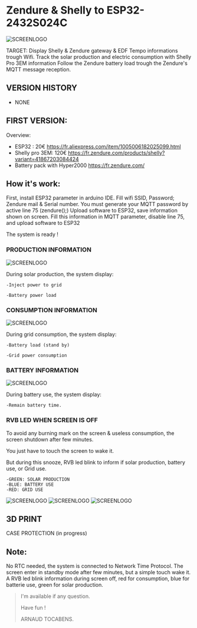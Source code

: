 # Zendure & Shelly to ESP32-2432S024C

![SCREENLOGO](https://github.com/Pidow/Zendure-ESP32-2432S024C/blob/main/img/IMG1.jpg?raw=true)

TARGET:
Display Shelly & Zendure gateway & EDF Tempo informations trough Wifi.
Track the solar production and electric consumption with Shelly Pro 3EM information
Follow the Zendure battery load trough the Zendure's MQTT message reception.


## VERSION HISTORY
*   NONE

## FIRST VERSION:

Overview:
*   ESP32 : 20€ https://fr.aliexpress.com/item/1005006182025099.html
*   Shelly pro 3EM: 120€ https://fr.zendure.com/products/shelly?variant=41867203084424
*   Battery pack with Hyper2000 https://fr.zendure.com/

## How it's work:
First, install ESP32 parameter in arduino IDE.
Fill wifi SSID, Password; Zendure mail & Serial number.
You must generate your MQTT password by active line 75 (zendure();)
Upload software to ESP32, save information shown on screen.
Fill this information in MQTT parameter, disable line 75, and upload software to ESP32

The system is ready !

### PRODUCTION INFORMATION
![SCREENLOGO](https://github.com/Pidow/Zendure-ESP32-2432S024C/blob/main/img/SCREENON_Prod.jpg?raw=true)

During solar production, the system display:

	-Inject power to grid
	
	-Battery power load

### CONSUMPTION INFORMATION
![SCREENLOGO](https://github.com/Pidow/Zendure-ESP32-2432S024C/blob/main/img/SCREENON_Conso.jpg?raw=true)

During grid consumption, the system display:

	-Battery load (stand by)
	
	-Grid power consumption

### BATTERY INFORMATION
![SCREENLOGO](https://github.com/Pidow/Zendure-ESP32-2432S024C/blob/main/img/SCREENON_Batterie.jpg?raw=true)

During battery use, the system display:

	-Remain battery time.
	
### RVB LED WHEN SCREEN IS OFF
To avoid any burning mark on the screen & useless consumption, the screen shutdown after few minutes.

You just have to  touch the screen to wake it.

But during this snooze, RVB led blink to inform if solar production, battery use, or Grid use.

	-GREEN: SOLAR PRODUCTION  
	-BLUE: BATTERY USE  
	-RED: GRID USE  

![SCREENLOGO](https://github.com/Pidow/Zendure-ESP32-2432S024C/blob/main/img/SCREENOFF_Prod.jpg?raw=true)
![SCREENLOGO](https://github.com/Pidow/Zendure-ESP32-2432S024C/blob/main/img/SCREENOFF_Battery.jpg?raw=true)
![SCREENLOGO](https://github.com/Pidow/Zendure-ESP32-2432S024C/blob/main/img/SCREENOFF_Conso.jpg?raw=true)

## 3D PRINT
CASE PROTECTION (in progress)



## Note:
No RTC needed, the system is connected to Network Time Protocol.
The screen enter in standby mode after few minutes, but a simple touch wake it.
A RVB led blink information during screen off, red for consumption, blue for batterie use, green for solar production.

> I'm available if any question.
> 
> Have fun !
> 
>    ARNAUD TOCABENS.
